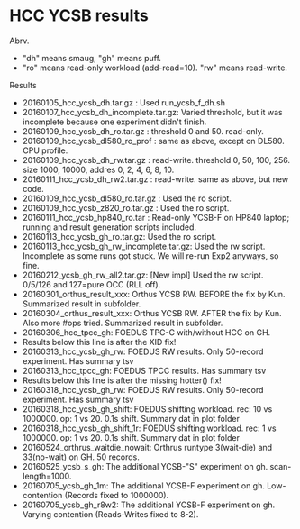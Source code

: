 HCC YCSB results
========
Abrv.
* "dh" means smaug, "gh" means puff.
* "ro" means read-only workload (add-read=10). "rw" means read-write.

Results
* 20160105_hcc_ycsb_dh.tar.gz : Used run_ycsb_f_dh.sh
* 20160107_hcc_ycsb_dh_incomplete.tar.gz: Varied threshold, but it was incomplete because one experiment didn't finish.
* 20160109_hcc_ycsb_dh_ro.tar.gz : threshold 0 and 50. read-only.
* 20160109_hcc_ycsb_dl580_ro_prof : same as above, except on DL580. CPU profile.
* 20160109_hcc_ycsb_dh_rw.tar.gz : read-write. threshold 0, 50, 100, 256. size 1000, 10000, addres 0, 2, 4, 6, 8, 10.
* 20160111_hcc_ycsb_dh_rw2.tar.gz : read-write. same as above, but new code.
* 20160109_hcc_ycsb_dl580_ro.tar.gz : Used the ro script.
* 20160109_hcc_ycsb_z820_ro.tar.gz : Used the ro script.
* 20160111_hcc_ycsb_hp840_ro.tar : Read-only YCSB-F on HP840 laptop; running and result generation scripts included.
* 20160113_hcc_ycsb_gh_ro.tar.gz: Used the ro script.
* 20160113_hcc_ycsb_gh_rw_incomplete.tar.gz: Used the rw script. Incomplete as some runs got stuck. We will re-run Exp2 anyways, so fine.
* 20160212_ycsb_gh_rw_all2.tar.gz: [New impl] Used the rw script. 0/5/126 and 127=pure OCC (RLL off).
* 20160301_orthus_result_xxx: Orthus YCSB RW. BEFORE the fix by Kun. Summarized result in subfolder.
* 20160304_orthus_result_xxx: Orthus YCSB RW. AFTER the fix by Kun. Also more #ops tried. Summarized result in subfolder.
* 20160306_hcc_tpcc_gh: FOEDUS TPC-C with/without HCC on GH.
* Results below this line is after the XID fix!
* 20160313_hcc_ycsb_gh_rw: FOEDUS RW results. Only 50-record experiment. Has summary tsv
* 20160313_hcc_tpcc_gh: FOEDUS TPCC results.  Has summary tsv
* Results below this line is after the missing hotter() fix!
* 20160318_hcc_ycsb_gh_rw: FOEDUS RW results. Only 50-record experiment. Has summary tsv
* 20160318_hcc_ycsb_gh_shift: FOEDUS shifting workload. rec: 10 vs 1000000. op: 1 vs 20. 0.1s shift. Summary dat in plot folder
* 20160318_hcc_ycsb_gh_shift_1r: FOEDUS shifting workload. rec: 1 vs 1000000. op: 1 vs 20. 0.1s shift. Summary dat in plot folder
* 20160524_orthrus_waitdie_nowait: Orthrus runtype 3(wait-die) and 33(no-wait) on GH. 50 records.
* 20160525_ycsb_s_gh: The additional YCSB-"S" experiment on gh. scan-length=1000.
* 20160705_ycsb_gh_1m: The additional YCSB-F experiment on gh. Low-contention (Records fixed to 1000000).
* 20160705_ycsb_gh_r8w2: The additional YCSB-F experiment on gh. Varying contention (Reads-Writes fixed to 8-2).


